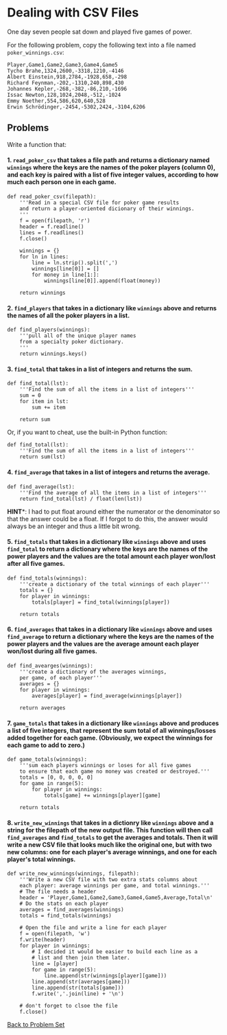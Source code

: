 # Dealing with CSV Files

One day seven people sat down and played five games of power.

For the following problem, copy the following text into a file named `poker_winnings.csv`:

    Player,Game1,Game2,Game3,Game4,Game5
    Tycho Brahe,1324,2600,-3318,1210,-4146
    Albert Einstein,918,2784,-1928,658,-298
    Richard Feynman,-202,-1310,240,898,430
    Johannes Kepler,-268,-382,-86,210,-1696
    Issac Newton,128,1024,2048,-512,-1024
    Emmy Noether,554,586,620,640,528
    Erwin Schrödinger,-2454,-5302,2424,-3104,6206


## Problems

Write a function that:

#### 1. `read_poker_csv` that takes a file path and returns a dictionary named `winnings` where the keys are the names of the poker players (column 0), and each key is paired with a list of five integer values, according to how much each person one in each game.

    def read_poker_csv(filepath):
        '''Read in a special CSV file for poker game results
        and return a player-oriented dicionary of their winnings.
        '''
        f = open(filepath, 'r')
        header = f.readline()
        lines = f.readlines()
        f.close()
        
        winnings = {}
        for ln in lines:
            line = ln.strip().split(',')
            winnings[line[0]] = []
            for money in line[1:]:
                winnings[line[0]].append(float(money))
        
        return winnings

#### 2. `find_players` that takes in a dictionary like `winnings` above and returns the names of all the poker players in a list.

    def find_players(winnings):
        '''pull all of the unique player names
        from a specialty poker dictionary.
        '''
        return winnings.keys()

#### 3. `find_total` that takes in a list of integers and returns the sum.

    def find_total(lst):
        '''Find the sum of all the items in a list of integers'''
        sum = 0
        for item in lst:
            sum += item
        
        return sum

Or, if you want to cheat, use the built-in Python function:

    def find_total(lst):
        '''Find the sum of all the items in a list of integers'''
        return sum(lst)

#### 4. `find_average` that takes in a list of integers and returns the average.

    def find_average(lst):
        '''Find the average of all the items in a list of integers'''
        return find_total(lst) / float(len(lst))

**HINT***: I had to put float around either the numerator or the denominator so that the answer could be a float. If I forgot to do this, the answer would always be an integer and thus a little bit wrong.

#### 5. `find_totals` that takes in a dictionary like `winnings` above and uses `find_total` to return a dictionary where the keys are the names of the power players and the values are the total amount each player won/lost after all five games.

    def find_totals(winnings):
        '''create a dictionary of the total winnings of each player'''
        totals = {}
        for player in winnings:
            totals[player] = find_total(winnings[player])
        
        return totals

#### 6. `find_averages` that takes in a dictionary like `winnings` above and uses `find_average` to return a dictionary where the keys are the names of the power players and the values are the average amount each player won/lost during all five games.

    def find_avearges(winnings):
        '''create a dictionary of the averages winnings,
        per game, of each player'''
        averages = {}
        for player in winnings:
            averages[player] = find_average(winnings[player])
        
        return averages

#### 7. `game_totals` that takes in a dictionary like `winnings` above and produces a list of five integers, that represent the sum total of all winnings/losses added together for each game. (Obviously, we expect the winnings for each game to add to zero.)

    def game_totals(winnings):
        '''sum each players winnings or loses for all five games
        to ensure that each game no money was created or destroyed.'''
        totals = [0, 0, 0, 0, 0]
        for game in range(5):
            for player in winnings:
                totals[game] += winnings[player][game]
        
        return totals

#### 8. `write_new_winnings` that takes in a dictionry like `winnings` above and a string for the filepath of the new output file. This function will then call `find_averages` and `find_totals` to get the averages and totals. Then it will write a new CSV file that looks much like the original one, but with two new columns: one for each player's average winnings, and one for each player's total winnings.

    def write_new_winnings(winnings, filepath):
        '''Write a new CSV file with two extra stats columns about
        each player: average winnings per game, and total winnings.'''
        # The file needs a header
        header = 'Player,Game1,Game2,Game3,Game4,Game5,Average,Total\n'
        # Do the stats on each player
        averages = find_averages(winnings)
        totals = find_totals(winnings)

        # Open the file and write a line for each player
        f = open(filepath, 'w')
        f.write(header)
        for player in winnings:
            # I decided it would be easier to build each line as a
            # list and then join them later.
            line = [player]
            for game in range(5):
                line.append(str(winnings[player][game]))
            line.append(str(averages[game]))
            line.append(str(totals[game]))
            f.write(','.join(line) + '\n')

        # don't forget to clsoe the file
        f.close()


[Back to Problem Set](problem_set_2_csv.md)
